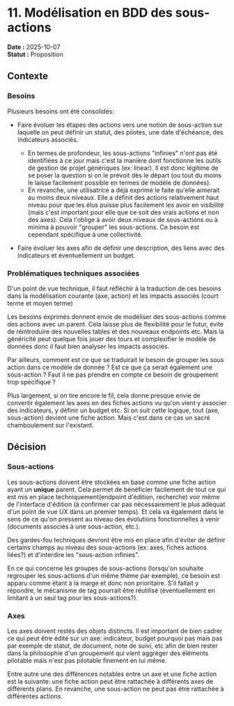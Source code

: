 # 11. Modélisation en BDD des sous-actions

**Date :** 2025-10-07  
**Statut :** Proposition

## Contexte

### Besoins 

Plusieurs besoins ont été consolidés:

- Faire évoluer les étapes des actions vers une notion de sous-action sur laquelle on peut définir un statut, des pilotes, une date d'échéance, des indicateurs associés.
  - En termes de profondeur, les sous-actions "infinies" n'ont pas été identifiées à ce jour mais c'est la manière dont fonctionne les outils de gestion de projet génériques (ex: linear). Il est donc légitime de se poser la question si on le prévoit dès le départ (ou tout du moins le laisse facilement possible en termes de modèle de données).
  - En revanche, une utilisatrice a déjà exprimé le faite qu'elle aimerait au moins deux niveaux. Elle a définit des actions relativement haut niveau pour que les élus puisse plus facilement les avoir en visibilité (mais c'est important pour elle que ce soit des vrais actions  et non des axes). Cela l'oblige à avoir deux niveaux de sous-actions ou à minima à pouvoir "grouper" les sous-actions. Ce besoin est cependant spécifique à une collectivité.
  
- Faire évoluer les axes afin de définir une description, des liens avec des indicateurs et éventuellement un budget.

### Problématiques techniques associées

D'un point de vue technique, il faut réfléchir à la traduction de ces besoins dans la modélisation courante (axe, action) et les impacts associés (court terme et moyen terme)

Les besoins exprimés donnent envie de modéliser des sous-actions comme des actions avec un parent. Cela laisse plus de flexibilité pour le futur, évite de réintroduire des nouvelles tables et des nouveaux endpoints etc. Mais la généricité peut quelque fois jouer des tours et complexifier le modèle de données donc il faut bien analyser les impacts associés.

Par ailleurs, comment est ce que se traduirait le besoin de grouper les sous action dans ce modèle de donnée ? Est ce que ça serait également une sous-action ? Faut il ne pas prendre en compte ce besoin de groupement trop spécifique ?

Plus largement, si on tire encore le fil, cela donne presque envie de convertir également les axes en des fiches actions vu qu'on vient y associer des indicateurs, y définir un budget etc. Si on suit cette logique, tout (axe, sous-action) devient une fiche action. Mais c'est dans ce cas un sacré chamboulement sur l'existant.

## Décision

### Sous-actions

Les sous-actions doivent être stockées en base comme une fiche action ayant un **unique** parent.
 Cela permet de bénéficier facilement de tout ce qui est mis en place techniquement(endpoint d'édition, recherche) voir même de l'interface d'édition (à confirmer car pas nécessairement le plus adéquat d'un point de vue UX dans un premier temps). 
 Et cela va également dans le sens de ce qu'on pressent au niveau des évolutions fonctionnelles à venir (documents associés à une sous-action, etc.).

 Des gardes-fou techniques devront être mis en place afin d'éviter de définir certains champs au niveau des sous-actions (ex: axes, fiches actions liées?) et d'interdire les "sous-action infinies".

 En ce qui concerne les groupes de sous-actions (lorsqu'on souhaite regrouper les sous-actions d'un même thème par exemple), ce besoin est apparu comme étant à la marge et donc non prioritaire. S'il fallait y répondre, le mécanisme de tag pourrait être réutilisé (éventuellement en limitant à un seul tag pour les sous-actions?).

### Axes

Les axes doivent restés des objets distincts. Il est important de bien cadrer ce qui peut être édité sur un axe: indicateur, budget pourquoi pas mais pas par exemple de statut, de document, note de suivi, etc afin de bien rester dans la philosophie d'un groupement qui vient aggréger des éléments pilotable mais n'est pas pilotable finement en lui même.

Entre autre une des différences notables entre un axe et une fiche action est la suivante: une fiche action peut être rattachée à différents axes de différents plans. En revanche, une sous-action ne peut pas être rattachée à différentes actions.
